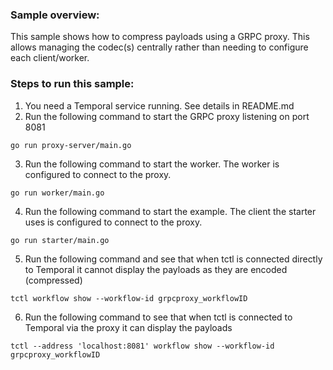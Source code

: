 ### Sample overview:

This sample shows how to compress payloads using a GRPC proxy. This allows managing the codec(s) centrally rather than needing to configure each client/worker.

### Steps to run this sample:
1) You need a Temporal service running. See details in README.md
2) Run the following command to start the GRPC proxy listening on port 8081
```
go run proxy-server/main.go
```
3) Run the following command to start the worker. The worker is configured to connect to the proxy.
```
go run worker/main.go
```
4) Run the following command to start the example. The client the starter uses is configured to connect to the proxy.
```
go run starter/main.go
```
5) Run the following command and see that when tctl is connected directly to Temporal it cannot display the payloads as they are encoded (compressed)
```
tctl workflow show --workflow-id grpcproxy_workflowID
```
6) Run the following command to see that when tctl is connected to Temporal via the proxy it can display the payloads
```
tctl --address 'localhost:8081' workflow show --workflow-id grpcproxy_workflowID
```
